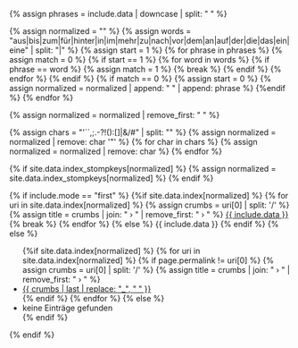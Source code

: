 {% assign phrases = include.data | downcase | split: " " %}

{% assign normalized = "" %}
{% assign words = "aus|bis|zum|für|hinter|in|im|mehr|zu|nach|vor|dem|an|auf|der|die|das|ein|eine" | split: "|" %}
{% assign start = 1 %}
{% for phrase in phrases %}
    {% assign match = 0 %}
    {% if start == 1 %}
        {% for word in words %}
            {% if phrase == word %}
                {% assign match = 1 %}
                {% break %}
            {% endif %} 
        {% endfor %}
    {% endif %}
    {% if match == 0 %}
        {% assign start = 0 %}
        {% assign normalized =  normalized | append: " " | append: phrase %}
    {%endif %}
{% endfor %}

{% assign normalized = normalized | remove_first: " " %}

{% assign chars = "'`´,;.-?!():[]|&/#" | split: "" %}
{% assign normalized = normalized | remove: char '"' %}
{% for char in chars %}
    {% assign normalized = normalized | remove: char %}
{% endfor %}

{% if site.data.index_stompkeys[normalized] %}
    {% assign normalized = site.data.index_stompkeys[normalized] %}
{% endif %}

{% if include.mode == "first" %}
    {%if site.data.index[normalized] %}
        {% for uri in site.data.index[normalized] %}
            {% assign crumbs = uri[0] | split: '/' %}
            {% assign title = crumbs | join: " › " | remove_first: " › " %}
            <a title="{{ title }}" href="{{ uri[0] }}">{{ include.data }}</a>
            {% break %}
        {% endfor %}
    {% else %}
        {{ include.data }}
    {% endif %}
{% else %}
    <ul data-lookup="{{ normalized }}">
    {%if site.data.index[normalized] %}
        {% for uri in site.data.index[normalized] %}
            {% if page.permalink != uri[0] %}
                {% assign crumbs = uri[0] | split: '/' %}
                {% assign title = crumbs | join: " › " | remove_first: " › " %}
                <li><a title="{{ title }}" href="{{ uri[0] }}">{{ crumbs | last | replace: "_", " " }}</a></li>
            {% endif %}
        {% endfor %}
    {% else %}
        <li>keine Einträge gefunden</li>
    {% endif %}
    </ul>
{% endif %}